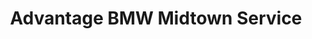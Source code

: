 ---
title: "Advantage BMW Midtown Service"
url: /houston/advantage-bmw-midtown-service/
shop: Autowerkstatt
---